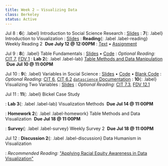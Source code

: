 ```yaml
---
title: Week 2 — Visualizing Data
class: Berkeley
status: Active
---
```


Jul 8
: **6**{: .label} Introduction to Social Science Research
  : [Slides](https://docs.google.com/presentation/d/1-tjwBPnlf4WbCu5WOXQfaE8qNNwBUQm7VKHh1oyRNnI/edit?usp=sharing) 
: **7**{: .label} Introduction to Visualization
  : [Slides](https://docs.google.com/presentation/d/1b9u67ioGRpVOI8UUbVO9b3BFALsXDw5vo2dzIhvHDTI/edit?usp=sharing)
: **Reading**{: .label .label-reading} Weekly Reading 2 &nbsp;**Due July 12 @ 12:00PM**
  : [Text](https://data-feminism.mitpress.mit.edu/pub/2wu7aft8/release/3) &#8226; [Assignment](https://docs.google.com/document/d/1b4mfcolUVPYY1ukvheEwd6zfppBa5p0Diqfw2WnRyfY/edit?usp=sharing)

Jul 9
: **8**{: .label} Table Fundamentals 
  : [Slides](https://docs.google.com/presentation/d/1K7aKBqMY4Rhj2ULYhw6EPYbPa6H5hupDbATgK75_08E/edit?usp=sharing) &#8226; [Code](https://datahub.berkeley.edu/hub/user-redirect/git-pull?repo=https%3A%2F%2Fgithub.com%2Fdata-6-berkeley%2Fmaterials-su24&urlpath=tree%2Fmaterials-su24%2Flectures%2Flec08%2Flec08-su24.ipynb&branch=main)
: *Optional Reading:* [CIT 7](https://inferentialthinking.com/chapters/07/Visualization.html), [FDV 1](https://clauswilke.com/dataviz/introduction.html)
: **Lab 2**{: .label .label-lab} [Table Methods and Data Manipulation](https://datahub.berkeley.edu/hub/user-redirect/git-pull?repo=https%3A%2F%2Fgithub.com%2Fdata-6-berkeley%2Fmaterials-su24&urlpath=tree%2Fmaterials-su24%2Flab%2Flab02%2Flab02.ipynb&branch=main) &nbsp;**Due Jul 10 @ 11:00PM** 

Jul 10
: **9**{: .label} Variables in Social Science
  : [Slides](https://docs.google.com/presentation/d/1ahoM9eT_kL_oRMAZD6rbaKx8y6kyyahRh-v0j-gPfXs/edit?usp=sharing) &#8226; [Code](https://datahub.berkeley.edu/hub/user-redirect/git-pull?repo=https%3A%2F%2Fgithub.com%2Fdata-6-berkeley%2Fmaterials-su24&urlpath=tree%2Fmaterials-su24%2Flectures%2Flec09%2Flec09.ipynb&branch=main) &#8226; [Blank Code](https://datahub.berkeley.edu/hub/user-redirect/git-pull?repo=https%3A%2F%2Fgithub.com%2Fdata-6-berkeley%2Fmaterials-su24&urlpath=tree%2Fmaterials-su24%2Flectures%2Flec09%2Flec09-blank.ipynb&branch=main)
: *Optional Reading:* [CIT 6](https://inferentialthinking.com/chapters/06/Tables.html), [CIT 6.2](https://inferentialthinking.com/chapters/06/2/Selecting_Rows.html) [`datascience` Documentation](http://data8.org/datascience/tutorial.html#creating-a-table)
: **10**{: .label} Visualizing Two Variables
  : [Slides](https://docs.google.com/presentation/d/1cYg5r8Q5jm8vfXMLGviU4yOO--0Zb1NA2LG98htpS58/edit?usp=sharing)
: *Optional Reading:* [CIT 7.3](https://inferentialthinking.com/chapters/07/3/Overlaid_Graphs.html), [FDV 12.1](https://clauswilke.com/dataviz/visualizing-associations.html#associations-scatterplots)

Jul 11
: **11**{: .label} Bickel Case Study
  <!-- : [Slides]() &#8226; [Code](https://eecs.datahub.berkeley.edu/hub/user-redirect/git-pull?repo=https%3A%2F%2Fgithub.com%2Fdata-6-berkeley%2Fmaterials-su24&branch=main&urlpath=tree%2Fmaterials-su24%2Flectures%2Flec11%2Flec11.ipynb) &#8226; [Blank Code](https://eecs.datahub.berkeley.edu/hub/user-redirect/git-pull?repo=https%3A%2F%2Fgithub.com%2Fdata-6-berkeley%2Fmaterials-su24&branch=main&urlpath=tree%2Fmaterials-su24%2Flectures%2Flec11%2Flec11-blank.ipynb) -->
: **Lab 3**{: .label .label-lab} Visualization Methods &nbsp;**Due Jul 14 @ 11:00PM** 
<!-- [](https://eecs.datahub.berkeley.edu/hub/user-redirect/git-pull?repo=https%3A%2F%2Fgithub.com%2Fdata-6-berkeley%2Fmaterials-su24&branch=main&urlpath=tree%2Fmaterials-su24%2Flab%2Flab03%2Flab03.ipynb) -->
: **Homework 2**{: .label .label-homework} Table Methods and Data Visualization &nbsp;**Due Jul 18 @ 11:00PM** 
<!-- [](https://eecs.datahub.berkeley.edu/hub/user-redirect/git-pull?repo=https%3A%2F%2Fgithub.com%2Fdata-6-berkeley%2Fmaterials-su24&branch=main&urlpath=tree%2Fmaterials-su24%2Fhw%2Fhw02%2Fhw02.ipynb) -->
: **Survey**{: .label .label-survey} Weekly Survey 2 &nbsp;**Due Jul 18 @ 11:00PM**


Jul 12
: **Discussion 2**{: .label .label-discussion} Data Humanism in Visualization
  <!-- : [Worksheet](https://data6.org/su24/assignments/disc02.pdf) &#8226; [Solutions](./assignments/disc02-sols.pdf) -->
: *Recommended Reading:* ["Applying Racial Equity Awareness in Data Visualization"](https://data6.org/su22/assignments/RacialEquityinDataViz.pdf)
